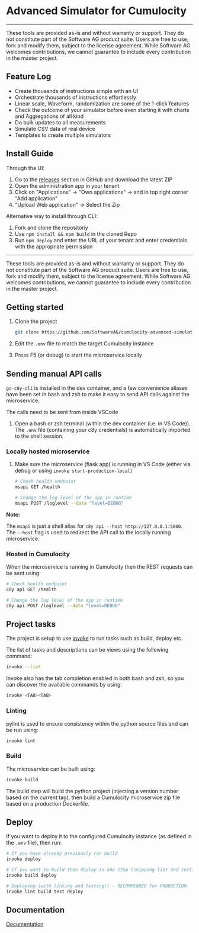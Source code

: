 # Advanced Simulator for Cumulocity

------------------------------

These tools are provided as-is and without warranty or support. They do not constitute part of the Software AG product suite. Users are free to use, fork and modify them, subject to the license agreement. While Software AG welcomes contributions, we cannot guarantee to include every contribution in the master project.

## Feature Log
- Create thousands of instructions simple with an UI
- Orchestrate thousands of instructions effortlessly
- Linear scale, Waveform, randomization are some of the 1-click features
- Check the outcome of your simulator before even starting it with charts and Aggregations of all kind
- Do bulk updates to all measurements
- Simulate CSV data of real device
- Templates to create multiple simulators

## Install Guide
Through the UI:
1. Go to the <a href="https://github.com/SoftwareAG/cumulocity-advanced-simulator/releases/">releases</a> section in GitHub and download the latest ZIP
2. Open the administration app in your tenant
3. Click on "Applications" -> "Own applications" -> and in top right corner "Add application" 
4. "Upload Web application" -> Select the Zip

Alternative way to install through CLI:
1. Fork and clone the repositoriy
2. Use ```npm install && npm build``` in the cloned Repo
3. Run ```npm deploy``` and enter the URL of your tenant and enter credentials with the appropriate permission



------------------------------

These tools are provided as-is and without warranty or support. They do not constitute part of the Software AG product suite. Users are free to use, fork and modify them, subject to the license agreement. While Software AG welcomes contributions, we cannot guarantee to include every contribution in the master project.

## Getting started

1. Clone the project

    ```sh
    git clone https://github.com/SoftwareAG/cumulocity-advanced-simulator.git
    ```

2. Edit the `.env` file to match the target Cumulocity instance

3. Press F5 (or debug) to start the microservice locally


## Sending manual API calls

`go-c8y-cli` is installed in the dev container, and a few convenience aliases have been set in bash and zsh to make it easy to send API calls against the microservice.

The calls need to be sent from inside VSCode 

1. Open a bash or zsh terminal (within the dev container (i.e. in VS Code)). The `.env` file (containing your c8y credentials) is automatically imported to the shell session.

### Locally hosted microservice

1. Make sure the microservice (flask app) is running in VS Code (either via debug or using `invoke start-production-local`)

    ```bash
    # Check health endpoint
    msapi GET /health

    # Change the log level of the app in runtime
    msapi POST /loglevel --data "level=DEBUG"
    ```

**Note:**

The `msapi` is just a shell alias for `c8y api --host http://127.0.0.1:5000`. The `--host` flag is used to redirect the API call to the locally running microservice.

### Hosted in Cumulocity

When the microservice is running in Cumulocity then the REST requests can be sent using:

```bash
# Check health endpoint
c8y api GET /health

# Change the log level of the app in runtime
c8y api POST /loglevel --data "level=DEBUG"
```

## Project tasks

The project is setup to use [invoke](http://www.pyinvoke.org/) to run tasks such as build, deploy etc.

The list of tasks and descriptions can be views using the following command: 

```sh
invoke --list
```

Invoke also has the tab completion enabled in both bash and zsh, so you can discover the available commands by using:

```sh
invoke <TAB><TAB>
```

### Linting

pylint is used to ensure consistency within the python source files and can be run using:

```sh
invoke lint
```

### Build

The microservice can be built using:

```sh
invoke build
```

The build step will build the python project (injecting a version number based on the current tag), then build a Cumulocity microservice zip file based on a production Dockerfile.



## Deploy

If you want to deploy it to the configured Cumulocity instance (as defined in the `.env` file), then run:

```sh
# If you have already previously run build
invoke deploy

# If you want to build then deploy in one step (skipping lint and test) - FOR DEV ONLY!
invoke build deploy

# Deploying (with linting and testing!) - RECOMMENDED for PRODUCTION
invoke lint build test deploy
```

## Documentation
[Documentation](./docs/README.md)

